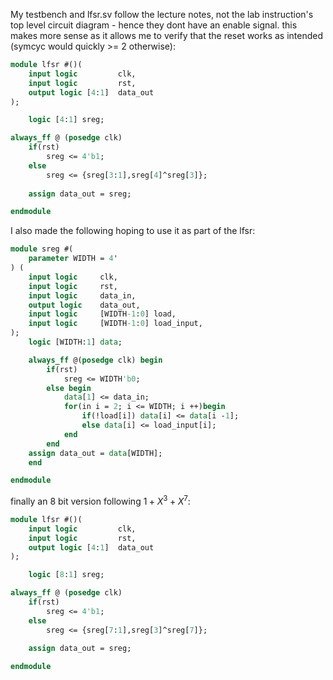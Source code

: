 My testbench and lfsr.sv follow the lecture notes, not the lab instruction's top level circuit diagram - hence they dont have an enable signal. this makes more sense as it allows me to verify that the reset works as intended (symcyc would quickly >= 2 otherwise):

```sv
module lfsr #()(
    input logic         clk,
    input logic         rst,
    output logic [4:1]  data_out
);

    logic [4:1] sreg;

always_ff @ (posedge clk)
    if(rst)
        sreg <= 4'b1;
    else
        sreg <= {sreg[3:1],sreg[4]^sreg[3]};
    
    assign data_out = sreg;

endmodule
```

I also made the following hoping to use it as part of the lfsr:
```sv
module sreg #(
    parameter WIDTH = 4'
) (
    input logic     clk,
    input logic     rst,
    input logic     data_in,
    output logic    data_out,
    input logic     [WIDTH-1:0] load,      
    input logic     [WIDTH-1:0] load_input,      
);
    logic [WIDTH:1] data;

    always_ff @(posedge clk) begin
        if(rst) 
            sreg <= WIDTH'b0;
        else begin
            data[1] <= data_in;
            for(in i = 2; i <= WIDTH; i ++)begin
                if(!load[i]) data[i] <= data[i -1];
                else data[i] <= load_input[i];
            end
        end
    assign data_out = data[WIDTH];
    end

endmodule
```

finally an 8 bit version following $1 + X^3 + X^7$:
```sv
module lfsr #()(
    input logic         clk,
    input logic         rst,
    output logic [4:1]  data_out
);

    logic [8:1] sreg;

always_ff @ (posedge clk)
    if(rst)
        sreg <= 4'b1;
    else
        sreg <= {sreg[7:1],sreg[3]^sreg[7]};
    
    assign data_out = sreg;

endmodule
```
